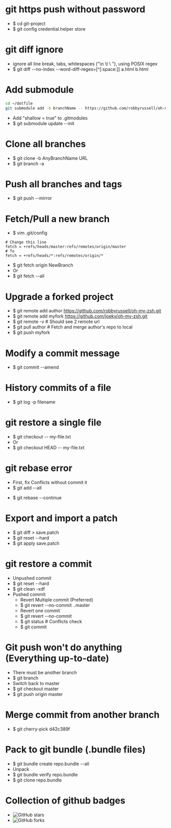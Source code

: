 git https push without password
=====
* $ cd git-project
* $ git config credential.helper store

git diff ignore
=====
* ignore all line break, tabs, whitespaces ("\n \t \ "), using POSIX regex
* $ git diff --no-index --word-diff-regex=[^[:space:]] a.html b.html

Add submodule
=====
```sh
cd ~/dotfile
git submodule add -b branchName -- https://github.com/robbyrussell/oh-my-zsh.git
```
* Add "shallow = true" to .gitmodules
* $ git submodule update --init

Clone all branches
=====
* $ git clone -b AnyBranchName URL
* $ git branch -a

Push all branches and tags
=====
* $ git push --mirror

Fetch/Pull a new branch
=====
* $ vim .git/config
```gitconfig
# Change this line
fetch = +refs/heads/master:refs/remotes/origin/master
# To
fetch = +refs/heads/*:refs/remotes/origin/*
```
* $ git fetch origin NewBranch
* Or
* $ git fetch --all

Upgrade a forked project
=====
* $ git remote add author https://github.com/robbyrussell/oh-my-zsh.git
* $ git remote add myfork https://github.com/joeky/oh-my-zsh.git
* $ git remote -v # Should see 2 remote url
* $ git pull author # Fetch and merge author's repo to local
* $ git push myfork

Modify a commit message
=====
* $ git commit --amend

History commits of a file
=====
* $ git log -p filename

git restore a single file
=====
* $ git checkout -- my-file.txt
* Or
* $ git checkout HEAD -- my-file.txt

git rebase error
=====
* First, fix Conflicts without commit it
* $ git add --all
<!-- * $ git commit -m "Merge conflicts" -->
* $ git rebase --continue

Export and import a patch
=====
* $ git diff > save.patch
* $ git reset --hard
* $ git apply save.patch

git restore a commit
=====
* Unpushed commit
* $ git reset --hard <commit>
* $ git clean -xdf
* Pushed commit
    * Revert Multiple commit (Preferred)
    * $ git revert --no-commit <commit>..master
    * Revert one commit
    * $ git revert --no-commit <commit>
    * $ git status # Conflicts check
    * $ git commit

Git push won't do anything (Everything up-to-date)
=====
* There must be another branch
* $ git branch
* Switch back to master
* $ git checkout master
* $ git push origin master

Merge commit from another branch
=====
* $ git cherry-pick d42c389f

Pack to git bundle (.bundle files)
=====
* $ git bundle create repo.bundle --all
* Unpack
* $ git bundle verify repo.bundle
* $ git clone repo.bundle

Collection of github badges
=====
* ![GitHub stars](https://img.shields.io/github/stars/joeky888/app-fast.svg?style=social&label=Stars)
* ![GitHub forks](https://img.shields.io/github/forks/joeky888/app-fast.svg?style=social&label=Fork)
